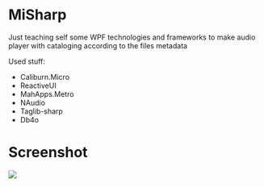MiSharp
=======
Just teaching self some WPF technologies and frameworks to make audio player with cataloging according to the files metadata

Used stuff:
- Caliburn.Micro
- ReactiveUI
- MahApps.Metro
- NAudio
- Taglib-sharp
- Db4o

Screenshot
=======
<img src="http://s017.radikal.ru/i407/1311/ba/083aff97f3c8.png" >

